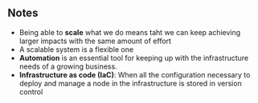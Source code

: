 ## Notes

* Being able to **scale** what we do means taht we can keep achieving larger impacts with the same amount of effort
* A scalable system is a flexible one
* **Automation** is an essential tool for
keeping up with the infrastructure needs of a growing business.
* **Infrastructure as code (IaC)**: When all the configuration necessary to deploy and manage a node in the infrastructure is stored in version control